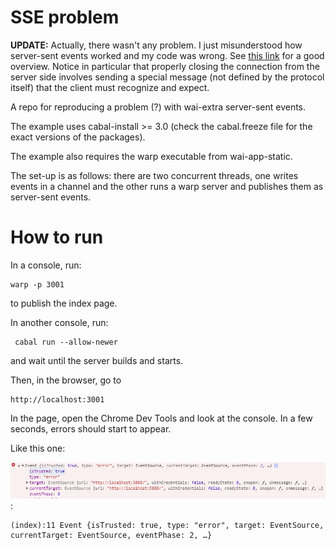 # SSE problem

**UPDATE:** Actually, there wasn't any problem. I just misunderstood how server-sent events worked and my code was wrong. See [this link](https://simonprickett.dev/a-look-at-server-sent-events/) for a good overview. Notice in particular that properly closing the connection from the server side involves sending a special message (not defined by the protocol itself) that the client must recognize and expect.

A repo for reproducing a problem (?) with wai-extra server-sent events.

The example uses cabal-install >= 3.0 (check the cabal.freeze file for the
exact versions of the packages).

The example also requires the warp executable from wai-app-static.

The set-up is as follows: there are two concurrent threads, one writes events
in a channel and the other runs a warp server and publishes them as server-sent
events.

# How to run

In a console, run:

    warp -p 3001

to publish the index page.

In another console, run:

     cabal run --allow-newer

and wait until the server builds and starts.

Then, in the browser, go to

    http://localhost:3001

In the page, open the Chrome Dev Tools and look at the console. In a few
seconds, errors should start to appear.

Like this one:

![errormsg](console.PNG):

    (index):11 Event {isTrusted: true, type: "error", target: EventSource, currentTarget: EventSource, eventPhase: 2, …}

